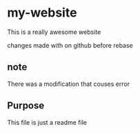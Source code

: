 # my-website
This is a really awesome website

changes made with  on github before rebase

## note
There was a modification that couses error

## Purpose
This file is just a readme file



